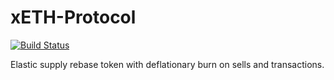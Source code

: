 # xETH-Protocol

<a href="https://travis-ci.com/github/xplosiveeth/xETH-Protocol" rel="nofollow"><img src="https://camo.githubusercontent.com/b3ef94f3b84948876afaef553b1993024955a4a5/68747470733a2f2f7472617669732d63692e636f6d2f616d706c65666f7274682f75467261676d656e74732e7376673f746f6b656e3d78784e734c684c72546979473370633738693576266272616e63683d6d6173746572" alt="Build Status" data-canonical-src="https://travis-ci.com/ampleforth/uFragments.svg?token=xxNsLhLrTiyG3pc78i5v&amp;branch=master" style="max-width:100%;"></a>

Elastic supply rebase token with deflationary burn on sells and transactions.
